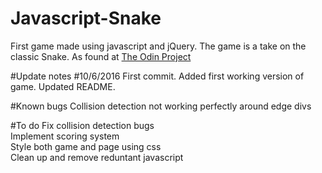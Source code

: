 # Javascript-Snake
First game made using javascript and jQuery. The game is a take on the classic Snake. As found at [The Odin Project](http://www.theodinproject.com)  

#Update notes
#10/6/2016
First commit. Added first working version of game. Updated README.

#Known bugs
Collision detection not working perfectly around edge divs 

#To do
Fix collision detection bugs  
Implement scoring system  
Style both game and page using css  
Clean up and remove reduntant javascript 

